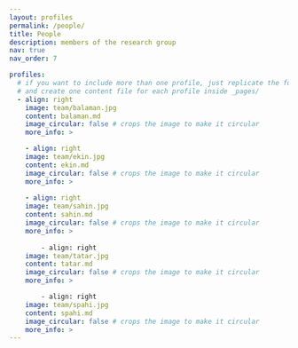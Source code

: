 ```yaml
---
layout: profiles
permalink: /people/
title: People
description: members of the research group
nav: true
nav_order: 7

profiles:
  # if you want to include more than one profile, just replicate the following block
  # and create one content file for each profile inside _pages/
  - align: right
    image: team/balaman.jpg
    content: balaman.md
    image_circular: false # crops the image to make it circular
    more_info: >

    - align: right
    image: team/ekin.jpg
    content: ekin.md
    image_circular: false # crops the image to make it circular
    more_info: >
    
    - align: right
    image: team/sahin.jpg
    content: sahin.md
    image_circular: false # crops the image to make it circular
    more_info: >
    
        - align: right
    image: team/tatar.jpg
    content: tatar.md
    image_circular: false # crops the image to make it circular
    more_info: >

        - align: right
    image: team/spahi.jpg
    content: spahi.md
    image_circular: false # crops the image to make it circular
    more_info: >
---
```

